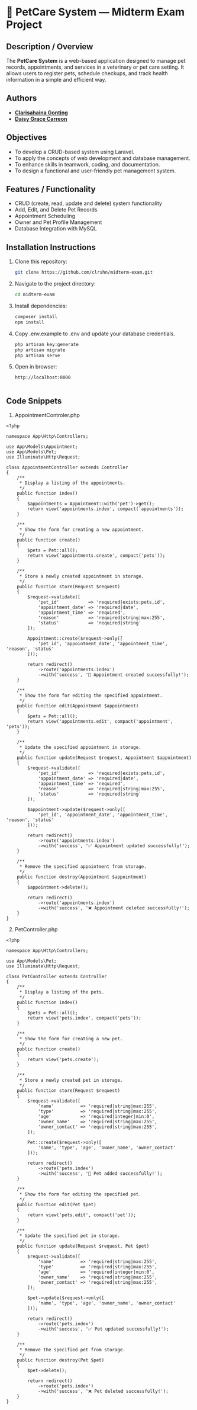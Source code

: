 # 🐾 PetCare System — Midterm Exam Project

## Description / Overview
The **PetCare System** is a web-based application designed to manage pet records, appointments, and services in a veterinary or pet care setting. It allows users to register pets, schedule checkups, and track health information in a simple and efficient way.


## Authors
- [**Clarisahaina Gonting**](https://github.com/clrshn)
- [**Daisy Grace Carreon**](https://github.com/carreondaisygrace)  


## Objectives
- To develop a CRUD-based system using Laravel.  
- To apply the concepts of web development and database management.  
- To enhance skills in teamwork, coding, and documentation.  
- To design a functional and user-friendly pet management system.


## Features / Functionality
- CRUD (create, read, update and delete) system functionality
- Add, Edit, and Delete Pet Records  
- Appointment Scheduling  
- Owner and Pet Profile Management  
- Database Integration with MySQL   


## Installation Instructions
1. Clone this repository:
   ```bash
   git clone https://github.com/clrshn/midterm-exam.git
   
2. Navigate to the project directory:
   ```bash
   cd midterm-exam
   
3. Install dependencies:
    ```bash 
    composer install
    npm install 
    
4. Copy .env.example to .env and update your database credentials.
    ```bash
    php artisan key:generate
    php artisan migrate
    php artisan serve
    
5. Open in browser:
    ```arduino
    http://localhost:8000


## Code Snippets
1. AppointmentControler.php
```code
<?php

namespace App\Http\Controllers;

use App\Models\Appointment;
use App\Models\Pet;
use Illuminate\Http\Request;

class AppointmentController extends Controller
{
    /**
     * Display a listing of the appointments.
     */
    public function index()
    {
        $appointments = Appointment::with('pet')->get();
        return view('appointments.index', compact('appointments'));
    }

    /**
     * Show the form for creating a new appointment.
     */
    public function create()
    {
        $pets = Pet::all();
        return view('appointments.create', compact('pets'));
    }

    /**
     * Store a newly created appointment in storage.
     */
    public function store(Request $request)
    {
        $request->validate([
            'pet_id'           => 'required|exists:pets,id',
            'appointment_date' => 'required|date',
            'appointment_time' => 'required',
            'reason'           => 'required|string|max:255',
            'status'           => 'required|string'
        ]);

        Appointment::create($request->only([
            'pet_id', 'appointment_date', 'appointment_time', 'reason', 'status'
        ]));

        return redirect()
            ->route('appointments.index')
            ->with('success', '📅 Appointment created successfully!');
    }

    /**
     * Show the form for editing the specified appointment.
     */
    public function edit(Appointment $appointment)
    {
        $pets = Pet::all();
        return view('appointments.edit', compact('appointment', 'pets'));
    }

    /**
     * Update the specified appointment in storage.
     */
    public function update(Request $request, Appointment $appointment)
    {
        $request->validate([
            'pet_id'           => 'required|exists:pets,id',
            'appointment_date' => 'required|date',
            'appointment_time' => 'required',
            'reason'           => 'required|string|max:255',
            'status'           => 'required|string'
        ]);

        $appointment->update($request->only([
            'pet_id', 'appointment_date', 'appointment_time', 'reason', 'status'
        ]));

        return redirect()
            ->route('appointments.index')
            ->with('success', '✅ Appointment updated successfully!');
    }

    /**
     * Remove the specified appointment from storage.
     */
    public function destroy(Appointment $appointment)
    {
        $appointment->delete();

        return redirect()
            ->route('appointments.index')
            ->with('success', '❌ Appointment deleted successfully!');
    }
}

```
2. PetController.php
```code
<?php

namespace App\Http\Controllers;

use App\Models\Pet;
use Illuminate\Http\Request;

class PetController extends Controller
{
    /**
     * Display a listing of the pets.
     */
    public function index()
    {
        $pets = Pet::all();
        return view('pets.index', compact('pets'));
    }

    /**
     * Show the form for creating a new pet.
     */
    public function create()
    {
        return view('pets.create');
    }

    /**
     * Store a newly created pet in storage.
     */
    public function store(Request $request)
    {
        $request->validate([
            'name'          => 'required|string|max:255',
            'type'          => 'required|string|max:255',
            'age'           => 'required|integer|min:0',
            'owner_name'    => 'required|string|max:255',
            'owner_contact' => 'required|string|max:255',
        ]);

        Pet::create($request->only([
            'name', 'type', 'age', 'owner_name', 'owner_contact'
        ]));

        return redirect()
            ->route('pets.index')
            ->with('success', '🐾 Pet added successfully!');
    }

    /**
     * Show the form for editing the specified pet.
     */
    public function edit(Pet $pet)
    {
        return view('pets.edit', compact('pet'));
    }

    /**
     * Update the specified pet in storage.
     */
    public function update(Request $request, Pet $pet)
    {
        $request->validate([
            'name'          => 'required|string|max:255',
            'type'          => 'required|string|max:255',
            'age'           => 'required|integer|min:0',
            'owner_name'    => 'required|string|max:255',
            'owner_contact' => 'required|string|max:255',
        ]);

        $pet->update($request->only([
            'name', 'type', 'age', 'owner_name', 'owner_contact'
        ]));

        return redirect()
            ->route('pets.index')
            ->with('success', '✅ Pet updated successfully!');
    }

    /**
     * Remove the specified pet from storage.
     */
    public function destroy(Pet $pet)
    {
        $pet->delete();

        return redirect()
            ->route('pets.index')
            ->with('success', '❌ Pet deleted successfully!');
    }
}

